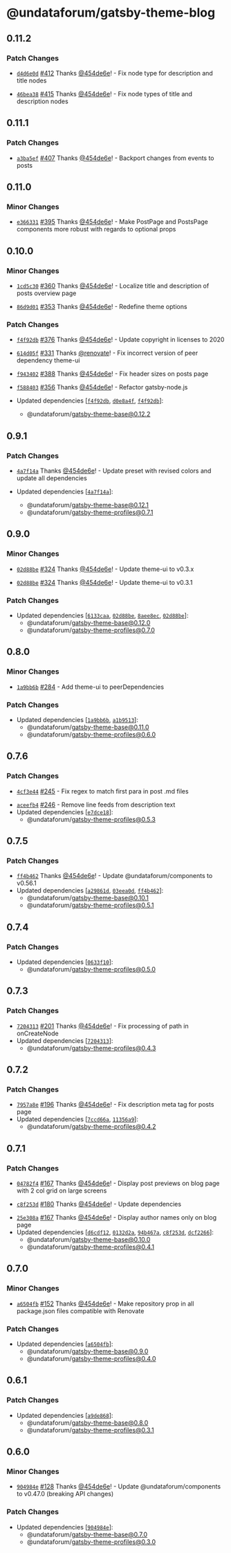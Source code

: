# @undataforum/gatsby-theme-blog

## 0.11.2

### Patch Changes

- [`d4d6e0d`](https://github.com/UNDataForum/gatsby-themes/commit/d4d6e0d535ad39521eaeebecd0a7455518c7b090)
  [#412](https://github.com/UNDataForum/gatsby-themes/pull/412) Thanks
  [@454de6e](https://github.com/454de6e)! - Fix node type for description and
  title nodes

* [`46bea38`](https://github.com/UNDataForum/gatsby-themes/commit/46bea38992ba71d9acdd91baea2ccac4d2fab4ca)
  [#415](https://github.com/UNDataForum/gatsby-themes/pull/415) Thanks
  [@454de6e](https://github.com/454de6e)! - Fix node types of title and
  description nodes

## 0.11.1

### Patch Changes

- [`a3ba5ef`](https://github.com/UNDataForum/gatsby-themes/commit/a3ba5ef1a8b732c8f9323fc55899264df8d27455)
  [#407](https://github.com/UNDataForum/gatsby-themes/pull/407) Thanks
  [@454de6e](https://github.com/454de6e)! - Backport changes from events to
  posts

## 0.11.0

### Minor Changes

- [`e366331`](https://github.com/UNDataForum/gatsby-themes/commit/e366331b12cbea994ae853fd0adec216d35c1bb5)
  [#395](https://github.com/UNDataForum/gatsby-themes/pull/395) Thanks
  [@454de6e](https://github.com/454de6e)! - Make PostPage and PostsPage
  components more robust with regards to optional props

## 0.10.0

### Minor Changes

- [`1cd5c30`](https://github.com/UNDataForum/gatsby-themes/commit/1cd5c307cb8985a8cc0bb721f88b279b5d8dd7c8)
  [#360](https://github.com/UNDataForum/gatsby-themes/pull/360) Thanks
  [@454de6e](https://github.com/454de6e)! - Localize title and description of
  posts overview page

* [`86d9d01`](https://github.com/UNDataForum/gatsby-themes/commit/86d9d0160898ea09c43bcff9a0496c841121391d)
  [#353](https://github.com/UNDataForum/gatsby-themes/pull/353) Thanks
  [@454de6e](https://github.com/454de6e)! - Redefine theme options

### Patch Changes

- [`f4f92db`](https://github.com/UNDataForum/gatsby-themes/commit/f4f92db2970fe0dc1412c9f96e14337c60c3107c)
  [#376](https://github.com/UNDataForum/gatsby-themes/pull/376) Thanks
  [@454de6e](https://github.com/454de6e)! - Update copyright in licenses to 2020

* [`614d05f`](https://github.com/UNDataForum/gatsby-themes/commit/614d05fdbd5b1c8d23d667cc995405fc175fea66)
  [#331](https://github.com/UNDataForum/gatsby-themes/pull/331) Thanks
  [@renovate](https://github.com/apps/renovate)! - Fix incorrect version of peer
  dependency theme-ui

- [`f943402`](https://github.com/UNDataForum/gatsby-themes/commit/f94340217c41a49e530d6095ab460a8db2b8847a)
  [#388](https://github.com/UNDataForum/gatsby-themes/pull/388) Thanks
  [@454de6e](https://github.com/454de6e)! - Fix header sizes on posts page

* [`f588403`](https://github.com/UNDataForum/gatsby-themes/commit/f588403b11fb0b1671b29d6a7188e447a298d0ac)
  [#356](https://github.com/UNDataForum/gatsby-themes/pull/356) Thanks
  [@454de6e](https://github.com/454de6e)! - Refactor gatsby-node.js

* Updated dependencies
  [[`f4f92db`](https://github.com/UNDataForum/gatsby-themes/commit/f4f92db2970fe0dc1412c9f96e14337c60c3107c),
  [`d0e8a4f`](https://github.com/UNDataForum/gatsby-themes/commit/d0e8a4fec35a213c77089badc4de91876f145bf0),
  [`f4f92db`](https://github.com/UNDataForum/gatsby-themes/commit/f4f92db2970fe0dc1412c9f96e14337c60c3107c)]:
  - @undataforum/gatsby-theme-base@0.12.2

## 0.9.1

### Patch Changes

- [`4a7f14a`](https://github.com/UNDataForum/gatsby-themes/commit/4a7f14a0f86c45e85bf04c0bfc6912755c865569)
  Thanks [@454de6e](https://github.com/454de6e)! - Update preset with revised
  colors and update all dependencies

- Updated dependencies
  [[`4a7f14a`](https://github.com/UNDataForum/gatsby-themes/commit/4a7f14a0f86c45e85bf04c0bfc6912755c865569)]:
  - @undataforum/gatsby-theme-base@0.12.1
  - @undataforum/gatsby-theme-profiles@0.7.1

## 0.9.0

### Minor Changes

- [`02d88be`](https://github.com/UNDataForum/gatsby-themes/commit/02d88be836e5d17e48de8f7c913cecec06be151c)
  [#324](https://github.com/UNDataForum/gatsby-themes/pull/324) Thanks
  [@454de6e](https://github.com/454de6e)! - Update theme-ui to v0.3.x

* [`02d88be`](https://github.com/UNDataForum/gatsby-themes/commit/02d88be836e5d17e48de8f7c913cecec06be151c)
  [#324](https://github.com/UNDataForum/gatsby-themes/pull/324) Thanks
  [@454de6e](https://github.com/454de6e)! - Update theme-ui to v0.3.1

### Patch Changes

- Updated dependencies
  [[`6133caa`](https://github.com/UNDataForum/gatsby-themes/commit/6133caa75c17d0bbebea0736b101daba453005cc),
  [`02d88be`](https://github.com/UNDataForum/gatsby-themes/commit/02d88be836e5d17e48de8f7c913cecec06be151c),
  [`8aee8ec`](https://github.com/UNDataForum/gatsby-themes/commit/8aee8ecab69d8f2ece5cf42476af4d51634902c4),
  [`02d88be`](https://github.com/UNDataForum/gatsby-themes/commit/02d88be836e5d17e48de8f7c913cecec06be151c)]:
  - @undataforum/gatsby-theme-base@0.12.0
  - @undataforum/gatsby-theme-profiles@0.7.0

## 0.8.0

### Minor Changes

- [`1a9bb6b`](https://github.com/UNDataForum/gatsby-themes/commit/1a9bb6bdb98905587d1702a593a1e703f566a89e)
  [#284](https://github.com/UNDataForum/gatsby-themes/pull/284) - Add theme-ui
  to peerDependencies

### Patch Changes

- Updated dependencies
  [[`1a9bb6b`](https://github.com/UNDataForum/gatsby-themes/commit/1a9bb6bdb98905587d1702a593a1e703f566a89e),
  [`a1b9513`](https://github.com/UNDataForum/gatsby-themes/commit/a1b9513e5deb6f329944aa7c011a8f26ec92005b)]:
  - @undataforum/gatsby-theme-base@0.11.0
  - @undataforum/gatsby-theme-profiles@0.6.0

## 0.7.6

### Patch Changes

- [`4cf3e44`](https://github.com/UNDataForum/gatsby-themes/commit/4cf3e440ca1726ae5c02ee4a2ff650f9d8dcfca5)
  [#245](https://github.com/UNDataForum/gatsby-themes/pull/245) - Fix regex to
  match first para in post .md files

* [`aceefb4`](https://github.com/UNDataForum/gatsby-themes/commit/aceefb4cdb9be865d4db95a37463e900cbb2db69)
  [#246](https://github.com/UNDataForum/gatsby-themes/pull/246) - Remove line
  feeds from description text
* Updated dependencies
  [[`e7dce18`](https://github.com/UNDataForum/gatsby-themes/commit/e7dce184713de98b94eed4dc1cb87c8db32f46b5)]:
  - @undataforum/gatsby-theme-profiles@0.5.3

## 0.7.5

### Patch Changes

- [`ff4b462`](https://github.com/UNDataForum/gatsby-themes/commit/ff4b46269d2931f234707b827bd2368729c8eaf8)
  Thanks [@454de6e](https://github.com/454de6e)! - Update
  @undataforum/components to v0.56.1
- Updated dependencies
  [[`a29861d`](https://github.com/UNDataForum/gatsby-themes/commit/a29861d7325fee0bdc93628d5c2d106b78e4667f),
  [`03eea0d`](https://github.com/UNDataForum/gatsby-themes/commit/03eea0d5d545f89eedf58be0eb428691815ddc8c),
  [`ff4b462`](https://github.com/UNDataForum/gatsby-themes/commit/ff4b46269d2931f234707b827bd2368729c8eaf8)]:
  - @undataforum/gatsby-theme-base@0.10.1
  - @undataforum/gatsby-theme-profiles@0.5.1

## 0.7.4

### Patch Changes

- Updated dependencies
  [[`0633f10`](https://github.com/UNDataForum/gatsby-themes/commit/0633f1067971fed18a5bc617d52cafeeb089b31d)]:
  - @undataforum/gatsby-theme-profiles@0.5.0

## 0.7.3

### Patch Changes

- [`7204313`](https://github.com/UNDataForum/gatsby-themes/commit/7204313df825cd0e1f3c944802d9d597905ffa21)
  [#201](https://github.com/UNDataForum/gatsby-themes/pull/201) Thanks
  [@454de6e](https://github.com/454de6e)! - Fix processing of path in
  onCreateNode
- Updated dependencies
  [[`7204313`](https://github.com/UNDataForum/gatsby-themes/commit/7204313df825cd0e1f3c944802d9d597905ffa21)]:
  - @undataforum/gatsby-theme-profiles@0.4.3

## 0.7.2

### Patch Changes

- [`7957a8e`](https://github.com/UNDataForum/gatsby-themes/commit/7957a8e9c1b41fc0dfec4b9e085860de1c5649ce)
  [#196](https://github.com/UNDataForum/gatsby-themes/pull/196) Thanks
  [@454de6e](https://github.com/454de6e)! - Fix description meta tag for posts
  page
- Updated dependencies
  [[`7ccd66a`](https://github.com/UNDataForum/gatsby-themes/commit/7ccd66ad19c57d316c20416ffdb2259f1aa09011),
  [`11356a9`](https://github.com/UNDataForum/gatsby-themes/commit/11356a96ac527f950863bf0418b9cea3ac6f1d29)]:
  - @undataforum/gatsby-theme-profiles@0.4.2

## 0.7.1

### Patch Changes

- [`04782f4`](https://github.com/UNDataForum/gatsby-themes/commit/04782f4e108d7dcfcaa60983adf07604957a5217)
  [#167](https://github.com/UNDataForum/gatsby-themes/pull/167) Thanks
  [@454de6e](https://github.com/454de6e)! - Display post previews on blog page
  with 2 col grid on large screens

* [`c8f253d`](https://github.com/UNDataForum/gatsby-themes/commit/c8f253d675d79c9959e2d87b83ad835e20c41ad5)
  [#180](https://github.com/UNDataForum/gatsby-themes/pull/180) Thanks
  [@454de6e](https://github.com/454de6e)! - Update dependencies

- [`25e308a`](https://github.com/UNDataForum/gatsby-themes/commit/25e308a100d491c5c18efa74b775dd4aa5736553)
  [#167](https://github.com/UNDataForum/gatsby-themes/pull/167) Thanks
  [@454de6e](https://github.com/454de6e)! - Display author names only on blog
  page
- Updated dependencies
  [[`d6cdf12`](https://github.com/UNDataForum/gatsby-themes/commit/d6cdf12ef789b0f32678b8213296da06de038930),
  [`0132d2a`](https://github.com/UNDataForum/gatsby-themes/commit/0132d2a0ea72ab526b466a472f34bf61da851950),
  [`94b467a`](https://github.com/UNDataForum/gatsby-themes/commit/94b467a2ae6da9d828133b0bd0f9b16e84140642),
  [`c8f253d`](https://github.com/UNDataForum/gatsby-themes/commit/c8f253d675d79c9959e2d87b83ad835e20c41ad5),
  [`dcf2266`](https://github.com/UNDataForum/gatsby-themes/commit/dcf22668731ed6c55f373c4f814cd83ed62e8d64)]:
  - @undataforum/gatsby-theme-base@0.10.0
  - @undataforum/gatsby-theme-profiles@0.4.1

## 0.7.0

### Minor Changes

- [`a6504fb`](https://github.com/UNDataForum/gatsby-themes/commit/a6504fb1bc608bdb98e9d4c5cce1e58a53fedfc4)
  [#152](https://github.com/UNDataForum/gatsby-themes/pull/152) Thanks
  [@454de6e](https://github.com/454de6e)! - Make repository prop in all
  package.json files compatible with Renovate

### Patch Changes

- Updated dependencies
  [[`a6504fb`](https://github.com/UNDataForum/gatsby-themes/commit/a6504fb1bc608bdb98e9d4c5cce1e58a53fedfc4)]:
  - @undataforum/gatsby-theme-base@0.9.0
  - @undataforum/gatsby-theme-profiles@0.4.0

## 0.6.1

### Patch Changes

- Updated dependencies
  [[`a9de868`](https://github.com/UNDataForum/gatsby-themes/commit/a9de868b834b0178637449e299461a916a9a16b1)]:
  - @undataforum/gatsby-theme-base@0.8.0
  - @undataforum/gatsby-theme-profiles@0.3.1

## 0.6.0

### Minor Changes

- [`904984e`](https://github.com/UNDataForum/gatsby-themes/commit/904984e3f074d82c911343a502f05b0221a90542)
  [#128](https://github.com/UNDataForum/gatsby-themes/pull/128) Thanks
  [@454de6e](https://github.com/454de6e)! - Update @undataforum/components to
  v0.47.0 (breaking API changes)

### Patch Changes

- Updated dependencies
  [[`904984e`](https://github.com/UNDataForum/gatsby-themes/commit/904984e3f074d82c911343a502f05b0221a90542)]:
  - @undataforum/gatsby-theme-base@0.7.0
  - @undataforum/gatsby-theme-profiles@0.3.0
